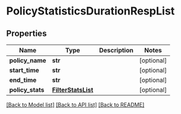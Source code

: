 # PolicyStatisticsDurationRespList

## Properties
Name | Type | Description | Notes
------------ | ------------- | ------------- | -------------
**policy_name** | **str** |  | [optional] 
**start_time** | **str** |  | [optional] 
**end_time** | **str** |  | [optional] 
**policy_stats** | [**FilterStatsList**](FilterStatsList.md) |  | [optional] 

[[Back to Model list]](../README.md#documentation-for-models) [[Back to API list]](../README.md#documentation-for-api-endpoints) [[Back to README]](../README.md)


